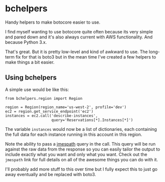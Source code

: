 bchelpers
=========

Handy helpers to make botocore easier to use.

I find myself wanting to use botocore quite often because its very simple
and pared down and it's also always current with AWS functionality.  And
because Python 3.x.

That's great.  But it is pretty low-level and kind of awkward to use.
The long-term fix for that is boto3 but in the mean time I've created
a few helpers to make things a bit easier.

Using bchelpers
---------------

A simple use would be like this:

    from bchelpers.region import Region

	region = Region(region_name='us-west-2', profile='dev')
	ec2 = region.get_service_endpoint('ec2')
	instances = ec2.call('describe-instances',
	                     query='Reservations[*].Instances[*]')

The variable `instances` would now be a list of dictionaries, each containing
the full data for each instance running in this account in this region.

Note the ability to pass a
[jmespath](https://github.com/boto/jmespath) query in the call.  This
query will be run against the raw data from the response so you can
easily tailor the output to include exactly what you want and only
what you want.  Check out the `jmespath` link for full details on all of
the awesome things you can do with it.

I'll probably add more stuff to this over time but I fully expect this to
just go away eventually and be replaced with boto3.

